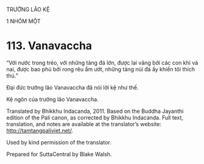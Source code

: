 TRƯỞNG LÃO KỆ

1 NHÓM MỘT

# 113\. Vanavaccha

“Với nước trong trẻo, với những tảng đá lớn, được lai vãng bởi các con khỉ và nai, được bao phủ bởi rong rêu ẩm ướt, những tảng núi đá ấy khiến tôi thích thú.”

Đại đức trưởng lão Vanavaccha đã nói lời kệ như thế.

Kệ ngôn của trưởng lão Vanavaccha.

Translated by Bhikkhu Indacanda, 2011. Based on the Buddha Jayanthi edition of the Pali canon, as corrected by Bhikkhu Indacanda. Full text, translation, and notes are available at the translator’s website: http://tamtangpaliviet.net/.

Used by kind permission of the translator.

Prepared for SuttaCentral by Blake Walsh.